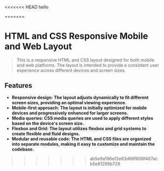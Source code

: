 <<<<<<< HEAD
 hello

=======
# HTML and CSS Responsive Mobile and Web Layout
> This is a responsive HTML and CSS layout designed for both mobile and web platforms. The layout is intended to provide a consistent user experience across different devices and screen sizes.

## Features
- **Responsive design: The layout adjusts dynamically to fit different screen sizes, providing an optimal viewing experience.**
- **Mobile-first approach: The layout is initially optimized for mobile devices and progressively enhanced for larger screens.**
- **Media queries: CSS media queries are used to apply different styles based on the device's screen size.**
- **Flexbox and Grid: The layout utilizes flexbox and grid systems to create flexible and fluid designs.**
- **Modular and reusable code: The HTML and CSS files are organized into separate modules, making it easy to customize and maintain the codebase.**
>>>>>>> ab5e9a196ef2e63d66f608f467acb5e81299b729
